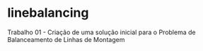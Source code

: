 # linebalancing
Trabalho 01 - Criação de uma solução inicial para o Problema de Balanceamento de Linhas de Montagem
